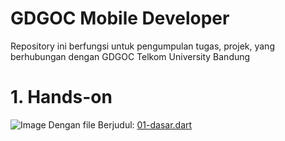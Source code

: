 
# GDGOC Mobile Developer
Repository ini berfungsi untuk pengumpulan tugas, projek, yang berhubungan dengan GDGOC Telkom University Bandung

##
# 1. Hands-on
![Image](https://github.com/user-attachments/assets/be64dadf-d10e-4f07-8817-5aa82e28e894)
Dengan file Berjudul:
[01-dasar.dart](https://github.com/Rang-Rang/flutter-gdgoc/blob/main/01-dasar.dart)
